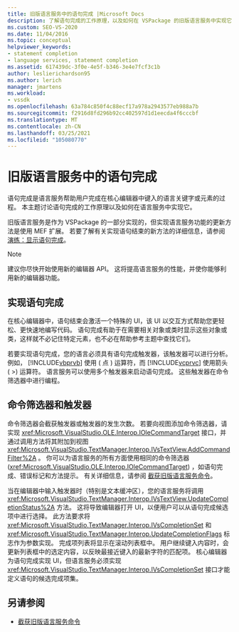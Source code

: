 ```yaml
---
title: 旧版语言服务中的语句完成 |Microsoft Docs
description: 了解语句完成的工作原理，以及如何在 VSPackage 的旧版语言服务中实现它。
ms.custom: SEO-VS-2020
ms.date: 11/04/2016
ms.topic: conceptual
helpviewer_keywords:
- statement completion
- language services, statement completion
ms.assetid: 617439dc-3f0e-4e5f-b346-3e4e7fcf3c1b
author: leslierichardson95
ms.author: lerich
manager: jmartens
ms.workload:
- vssdk
ms.openlocfilehash: 63a784c850f4c88ecf17a978a2943577eb988a7b
ms.sourcegitcommit: f2916d8fd296b92cc402597d1d1eecda4f6cccbf
ms.translationtype: MT
ms.contentlocale: zh-CN
ms.lasthandoff: 03/25/2021
ms.locfileid: "105080770"
---
```

# <a name="statement-completion-in-a-legacy-language-service"></a>旧版语言服务中的语句完成
语句完成是语言服务帮助用户完成在核心编辑器中键入的语言关键字或元素的过程。 本主题讨论语句完成的工作原理以及如何在语言服务中实现它。

 旧版语言服务是作为 VSPackage 的一部分实现的，但实现语言服务功能的更新方法是使用 MEF 扩展。 若要了解有关实现语句结束的新方法的详细信息，请参阅 [演练：显示语句完成](../../extensibility/walkthrough-displaying-statement-completion.md)。

> [!NOTE]
> 建议你尽快开始使用新的编辑器 API。 这将提高语言服务的性能，并使你能够利用新的编辑器功能。

## <a name="implementing-statement-completion"></a>实现语句完成
 在核心编辑器中，语句结束会激活一个特殊的 UI，该 UI 以交互方式帮助您更轻松、更快速地编写代码。 语句完成有助于在需要相关对象或类时显示这些对象或类，这样就不必记住特定元素，也不必在帮助参考主题中查找它们。

 若要实现语句完成，您的语言必须具有语句完成触发器，该触发器可以进行分析。 例如， [!INCLUDE[vbprvb](../../code-quality/includes/vbprvb_md.md)] 使用 ( 点 ) 运算符，而 [!INCLUDE[vcprvc](../../code-quality/includes/vcprvc_md.md)] 使用箭头 ( >) 运算符。 语言服务可以使用多个触发器来启动语句完成。 这些触发器在命令筛选器中进行编程。

## <a name="command-filters-and-triggers"></a>命令筛选器和触发器
 命令筛选器会截获触发器或触发器的发生次数。 若要向视图添加命令筛选器，请实现 <xref:Microsoft.VisualStudio.OLE.Interop.IOleCommandTarget> 接口，并通过调用方法将其附加到视图 <xref:Microsoft.VisualStudio.TextManager.Interop.IVsTextView.AddCommandFilter%2A> 。 你可以为语言服务的所有方面使用相同的命令筛选器 (<xref:Microsoft.VisualStudio.OLE.Interop.IOleCommandTarget>) ，如语句完成、错误标记和方法提示。 有关详细信息，请参阅 [截获旧版语言服务命令](../../extensibility/internals/intercepting-legacy-language-service-commands.md)。

 当在编辑器中输入触发器时（特别是文本缓冲区），您的语言服务将调用 <xref:Microsoft.VisualStudio.TextManager.Interop.IVsTextView.UpdateCompletionStatus%2A> 方法。 这将导致编辑器打开 UI，以便用户可以从语句完成候选项中进行选择。 此方法要求将 <xref:Microsoft.VisualStudio.TextManager.Interop.IVsCompletionSet> 和 <xref:Microsoft.VisualStudio.TextManager.Interop.UpdateCompletionFlags> 标志作为参数实现。 完成项列表将显示在滚动列表框中。 用户继续键入内容时，会更新列表框中的选定内容，以反映最接近键入的最新字符的匹配项。 核心编辑器为语句完成实现 UI，但语言服务必须实现 <xref:Microsoft.VisualStudio.TextManager.Interop.IVsCompletionSet> 接口才能定义语句的候选完成项集。

## <a name="see-also"></a>另请参阅
- [截获旧版语言服务命令](../../extensibility/internals/intercepting-legacy-language-service-commands.md)
